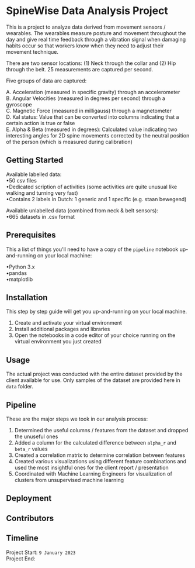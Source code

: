 # SpineWise Data Analysis Project

This is a project to analyze data derived from movement sensors / wearables. The wearables measure posture and movement throughout the day and give real time feedback through a vibration signal when damaging habits occur so that workers know when they need to adjust their movement technique.

There are two sensor locations: (1) Neck through the collar and (2) Hip through the belt. 25 measurements are captured per second.

Five groups of data are captured:

A. Acceleration (measured in specific gravity) through an accelerometer  
B. Angular Velocities (measured in degrees per second) through a gyroscope  
C. Magnetic Force (measured in milligauss) through a magnetometer  
D. Kal status: Value that can be converted into columns indicating that a certain action is true or false  
E. Alpha & Beta (measured in degrees): Calculated value indicating two interesting angles for 2D spine movements corrected by the neutral position of the person (which      is measured during calibration)  

## Getting Started

Available labelled data:  
•50 csv files  
•Dedicated scription of activities (some activities are quite unusual like walking and turning very fast)  
•Contains 2 labels in Dutch: 1 generic and 1 specific (e.g. staan bewegend)  

Available unlabelled data (combined from neck & belt sensors):  
•665 datasets in .csv format

## Prerequisites

This a list of things you'll need to have a copy of the `pipeline` notebook up-and-running on your local machine:

•Python 3.x  
•pandas  
•matplotlib

## Installation

This step by step guide will get you up-and-running on your local machine.

1. Create and activate your virtual environment  
2. Install additional packages and libraries  
3. Open the notebooks in a code editor of your choice running on the virtual environment you just created

## Usage

The actual project was conducted with the entire dataset provided by the client available for use. Only samples of the dataset are provided here in `data` folder.

## Pipeline

These are the major steps we took in our analysis process:

1. Determined the useful columns / features from the dataset and dropped the unuseful ones  
2. Added a column for the calculated difference between `alpha_r` and `beta_r` values  
3. Created a correlation matrix to determine correlation between features  
4. Created various visualizations using different feature combinations and used the most insightful ones for the client report / presentation  
5. Coordinated with Machine Learning Engineers for visualization of clusters from unsupervised machine learning  

## Deployment

## Contributors

## Timeline

Project Start: `9 January 2023`  
Project End: 
